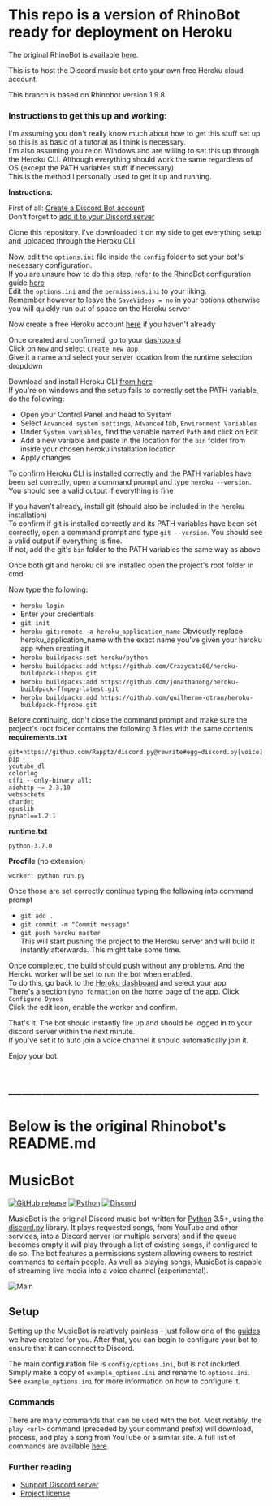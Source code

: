 # This repo is a version of RhinoBot ready for deployment on Heroku

The original RhinoBot is available [here](https://github.com/Just-Some-Bots/MusicBot).

This is to host the Discord music bot onto your own free Heroku cloud account.

This branch is based on Rhinobot version 1.9.8

### Instructions to get this up and working:
I'm assuming you don't really know much about how to get this stuff set up so this is as basic of a tutorial as I think is necessary.  
I'm also assuming you're on Windows and are willing to set this up through the Heroku CLI. Although everything should work the same regardless of OS (except the PATH variables stuff if necessary).  
This is the method I personally used to get it up and running.

**Instructions:**

First of all: [Create a Discord Bot account](https://discordpy.readthedocs.io/en/rewrite/discord.html)  
Don't forget to [add it to your Discord server](https://discordpy.readthedocs.io/en/rewrite/discord.html#inviting-your-bot)  
  
Clone this repository. I've downloaded it on my side to get everything setup and uploaded through the Heroku CLI


Now, edit the `options.ini` file inside the `config` folder to set your bot's necessary configuration.  
If you are unsure how to do this step, refer to the RhinoBot configuration guide [here](https://just-some-bots.github.io/MusicBot/#guidesconfiguration)  
Edit the `options.ini` and the `permissions.ini` to your liking.  
Remember however to leave the `SaveVideos = no` in your options otherwise you will quickly run out of space on the Heroku server


Now create a free Heroku account [here](https://www.heroku.com/) if you haven't already

Once created and confirmed, go to your [dashboard](https://dashboard.heroku.com/apps)  
Click on `New` and select `Create new app`  
Give it a name and select your server location from the runtime selection dropdown

Download and install Heroku CLI [from here](https://devcenter.heroku.com/articles/heroku-cli)  
If you're on windows and the setup fails to correctly set the PATH variable, do the following:  
* Open your Control Panel and head to System  
* Select `Advanced system settings`, `Advanced` tab, `Environment Variables`  
* Under `System variables`, find the variable named `Path` and click on Edit  
* Add a new variable and paste in the location for the `bin` folder from inside your chosen heroku installation location  
* Apply changes  

To confirm Heroku CLI is installed correctly and the PATH variables have been set correctly, open a command prompt and type `heroku --version`. You should see a valid output if everything is fine

  
If you haven't already, install git (should also be included in the heroku installation)  
To confirm if git is installed correctly and its PATH variables have been set correctly, open a command prompt and type `git --version`. You should see a valid output if everything is fine.  
If not, add the git's `bin` folder to the PATH variables the same way as above  

  
Once both git and heroku cli are installed open the project's root folder in cmd

Now type the following:  
* ``heroku login``  
* Enter your credentials  
* ``git init``  
* ``heroku git:remote -a heroku_application_name`` Obviously replace heroku_application_name with the exact name you've given your heroku app when creating it  
* ``heroku buildpacks:set heroku/python``  
* ``heroku buildpacks:add https://github.com/Crazycatz00/heroku-buildpack-libopus.git``  
* ``heroku buildpacks:add https://github.com/jonathanong/heroku-buildpack-ffmpeg-latest.git``  
* ``heroku buildpacks:add https://github.com/guilherme-otran/heroku-buildpack-ffprobe.git``  

Before continuing, don't close the command prompt and make sure the project's root folder contains the following 3 files with the same contents  
 **requirements.txt**  
```
git+https://github.com/Rapptz/discord.py@rewrite#egg=discord.py[voice]
pip
youtube_dl
colorlog
cffi --only-binary all; 
aiohttp ~= 2.3.10
websockets
chardet
opuslib
pynacl==1.2.1
```

**runtime.txt**  
```
python-3.7.0
```

 **Procfile** (no extension)  
```
worker: python run.py
```
    
Once those are set correctly continue typing the following into command prompt  
* ``git add .``  
* ``git commit -m "Commit message"``  
* ``git push heroku master``  
This will start pushing the project to the Heroku server and will build it instantly afterwards. This might take some time.

Once completed, the build should push without any problems. And the Heroku worker will be set to run the bot when enabled.  
To do this, go back to the [Heroku dashboard](https://dashboard.heroku.com/) and select your app  
There's a section ``Dyno formation`` on the home page of the app. Click ``Configure Dynos``  
Click the edit icon, enable the worker and confirm.

That's it. The bot should instantly fire up and should be logged in to your discord server within the next minute.  
If you've set it to auto join a voice channel it should automatically join it.

Enjoy your bot.




# _____________________________________ 
# Below is the original Rhinobot's README.md 

# MusicBot

[![GitHub release](https://img.shields.io/github/release/Just-Some-Bots/MusicBot.svg?style=flat-square)](https://just-some-bots.github.io/MusicBot/)
[![Python](https://img.shields.io/badge/python-3.5%2C%203.6-blue.svg?style=flat-square)](https://www.python.org/downloads/)
[![Discord](https://discordapp.com/api/guilds/129489631539494912/widget.png?style=shield)](https://discord.gg/bots)

MusicBot is the original Discord music bot written for [Python](https://www.python.org "Python homepage") 3.5+, using the [discord.py](https://github.com/Rapptz/discord.py) library. It plays requested songs, from YouTube and other services, into a Discord server (or multiple servers) and if the queue becomes empty it will play through a list of existing songs, if configured to do so. The bot features a permissions system allowing owners to restrict commands to certain people. As well as playing songs, MusicBot is capable of streaming live media into a voice channel (experimental).

![Main](https://i.imgur.com/EZljY52.png)

## Setup
Setting up the MusicBot is relatively painless - just follow one of the [guides](https://just-some-bots.github.io/MusicBot/) we have created for you. After that, you can begin to configure your bot to ensure that it can connect to Discord.

The main configuration file is `config/options.ini`, but is not included. Simply make a copy of `example_options.ini` and rename to `options.ini`. See `example_options.ini` for more information on how to configure it.

### Commands

There are many commands that can be used with the bot. Most notably, the `play <url>` command (preceded by your command prefix) will download, process, and play a song from YouTube or a similar site. A full list of commands are available [here](https://just-some-bots.github.io/MusicBot/#guidescommands "Commands").

### Further reading

* [Support Discord server](https://discord.gg/bots)
* [Project license](LICENSE)